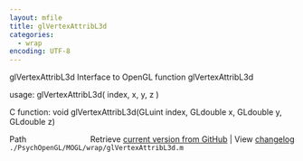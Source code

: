 ```yaml
---
layout: mfile
title: glVertexAttribL3d
categories:
  - wrap
encoding: UTF-8
---
```


glVertexAttribL3d  Interface to OpenGL function glVertexAttribL3d

usage:  glVertexAttribL3d\( index, x, y, z \)

C function:  void glVertexAttribL3d\(GLuint index, GLdouble x, GLdouble y, GLdouble z\)


<div class="code_header" style="text-align:right;">
  <span style="float:left;">Path&nbsp;&nbsp;</span> <span class="counter">Retrieve <a href=
  "https://raw.github.com/Psychtoolbox-3/Psychtoolbox-3/beta/./PsychOpenGL/MOGL/wrap/glVertexAttribL3d.m">current version from GitHub</a> | View <a href=
  "https://github.com/Psychtoolbox-3/Psychtoolbox-3/commits/beta/./PsychOpenGL/MOGL/wrap/glVertexAttribL3d.m">changelog</a></span>
</div>
<div class="code">
  <code>./PsychOpenGL/MOGL/wrap/glVertexAttribL3d.m</code>
</div>
